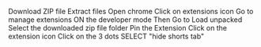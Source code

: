 Download ZIP file
Extract files
Open chrome
Click on extensions icon
Go to manage extensions
ON the developer mode
Then Go to Load unpacked
Select the downloaded zip file folder
Pin the Extension
Click on the extension icon
Click on the 3 dots
SELECT "hide shorts tab"
